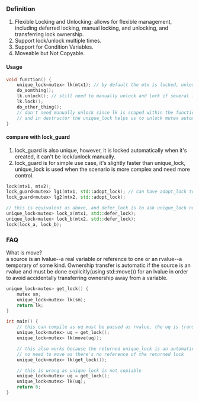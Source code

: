 ### Definition
1. Flexible Locking and Unlocking: allows for flexible management, including deferred locking, manual locking, and unlocking, and transferring lock ownership.
2. Support lock/unlock multiple times.
3. Support for Condition Variables.
4. Moveable but Not Copyable.
#### Usage
```cpp
void function() {
    unique_lock<mutex> lk(mtx1); // by default the mtx is locked, unless 2nd argument is defined like defer_lock etc
    do_somthing();
    lk.unlock(); // still need to manually unlock and lock if several lock/unlock actions are required within the scoped function
    lk.lock();
    do_other_thing();
    // don't need manually unlock since lk is scoped within the function, when function ends all resources within the function(by calling destructor) will be destroyed in reverse order
    // and in destructor the unique_lock helps us to unlock mutex automatically
}
```
#### compare with lock_guard
1. lock_guard is also unique, however, it is locked automatically when it's created, it can't be lock/unlock manually.
2. lock_guard is for simple use case, it's slightly faster than unique_lock, unique_lock is used when the scenario is more complex and need more control. 
```cpp
lock(mtx1, mtx2);
lock_guard<mutex> lg1(mtx1, std::adopt_lock); // can have adopt_lock to inform the lock has already locked, but there's no defer_lock for lock_guard
lock_guard<mutex> lg2(mtx2, std::adopt_lock);

// this is equivalent as above, and defer_lock is to ask unique_lock not lock mutex for now
unique_lock<mutex> lock_a(mtx1, std::defer_lock);
unique_lock<mutex> lock_b(mtx2, std::defer_lock);
lock(lock_a, lock_b);
```

### FAQ
What is move?  
a source is an lvalue--a real variable or reference to one or an rvalue--a temporary of some kind. Ownership transfer is automatic if the source is an rvalue and must be done explicitly(using std::move()) for an lvalue in order to avoid accidentally transferring ownership away from a variable.
```cpp
unique_lock<mutex> get_lock() {
    mutex sm;
    unique_lock<mutex> lk(sm);
    return lk;
}

int main() {
    // this can compile as uq must be passed as rvalue, the uq is transferred to lk
    unique_lock<mutex> uq = get_lock();
    unique_lock<mutex> lk(move(uq));

    // this also works because the returned unique_lock is an automatic variable declared in the function
    // no need to move as there's no reference of the returned lock
    unique_lock<mutex> lk(get_lock());

    // this is wrong as unique lock is not copiable
    unique_lock<mutex> uq = get_lock();
    unique_lock<mutex> lk(uq);
    return 0;
}
```
